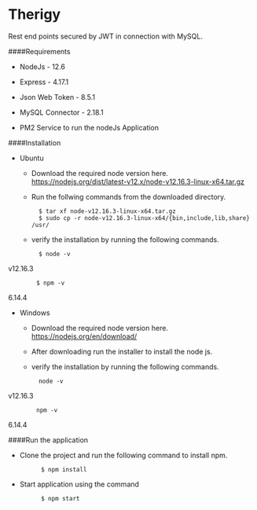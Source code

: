 # Therigy

Rest end points secured by JWT in connection with MySQL.

####Requirements

- NodeJs - 12.6

- Express - 4.17.1

- Json Web Token - 8.5.1

- MySQL Connector - 2.18.1

- PM2 Service to run the nodeJs Application

####Installation

- Ubuntu
	- Download the required node version here.
https://nodejs.org/dist/latest-v12.x/node-v12.16.3-linux-x64.tar.gz

	- Run the follwing commands from the downloaded directory.

			$ tar xf node-v12.16.3-linux-x64.tar.gz
			$ sudo cp -r node-v12.16.3-linux-x64/{bin,include,lib,share} /usr/

	- verify the installation by running the following commands.

			$ node -v
v12.16.3

			$ npm -v
6.14.4

- Windows
	- Download the required node version here.
https://nodejs.org/en/download/

	- After downloading run the installer to install the node js.

	- verify the installation by running the following commands.

			node -v
v12.16.3

			npm -v
6.14.4

####Run the application

- Clone the project and run the following command to install npm.

			$ npm install

- Start application using the command

			$ npm start
